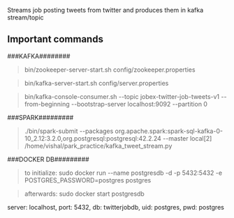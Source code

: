 Streams job posting tweets from twitter and produces them in kafka stream/topic

Important commands
-------------------

###KAFKA########
> bin/zookeeper-server-start.sh config/zookeeper.properties

> bin/kafka-server-start.sh config/server.properties

> bin/kafka-console-consumer.sh --topic jobex-twitter-job-tweets-v1 --from-beginning --bootstrap-server localhost:9092 --partition 0





###SPARK#########
> ./bin/spark-submit --packages org.apache.spark:spark-sql-kafka-0-10_2.12:3.2.0,org.postgresql:postgresql:42.2.24 --master local[2] /home/vishal/park_practice/kafka_tweet_stream.py


###DOCKER DB#########
> to initialize: sudo docker run --name postgresdb -d -p 5432:5432 -e POSTGRES_PASSWORD=postgres postgres

> afterwards: sudo docker start postgresdb

server: localhost,
port: 5432,
db: twitterjobdb,
uid: postgres,
pwd: postgres
